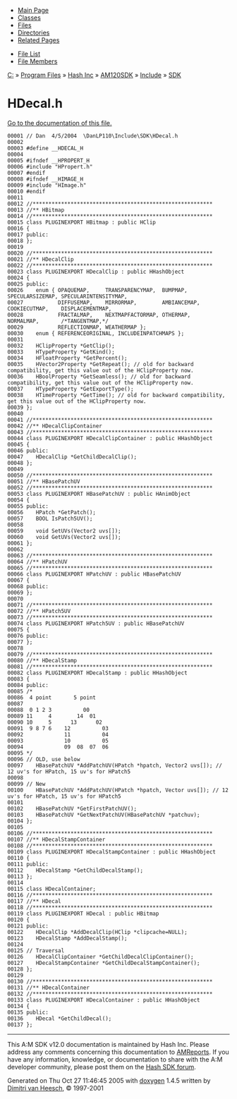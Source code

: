 <div class="tabs">

- [Main Page](index.md)
- [Classes](annotated.md)
- <span id="current">[Files](files.md)</span>
- [Directories](dirs.md)
- [Related Pages](pages.md)

</div>

<div class="tabs">

- [File List](files.md)
- [File Members](globals.md)

</div>

<div class="nav">

<a href="dir_C_3A_2F.md" class="el">C:</a> » <a href="dir_C_3A_2FProgram_20Files_2F.md" class="el">Program Files</a> » <a href="dir_C_3A_2FProgram_20Files_2FHash_20Inc_2F.md" class="el">Hash Inc</a> » <a href="dir_C_3A_2FProgram_20Files_2FHash_20Inc_2FAM120SDK_2F.md" class="el">AM120SDK</a> » <a href="dir_C_3A_2FProgram_20Files_2FHash_20Inc_2FAM120SDK_2FInclude_2F.md" class="el">Include</a> » <a href="dir_C_3A_2FProgram_20Files_2FHash_20Inc_2FAM120SDK_2FInclude_2FSDK_2F.md" class="el">SDK</a>

</div>

# HDecal.h

[Go to the documentation of this file.](HDecal_8h.md)

<div class="fragment">

``` fragment
00001 // Dan  4/5/2004  \DanLP110\Include\SDK\HDecal.h
00002 
00003 #define __HDECAL_H
00004 
00005 #ifndef __HPROPERT_H
00006 #include "HPropert.h"
00007 #endif
00008 #ifndef __HIMAGE_H
00009 #include "HImage.h"
00010 #endif
00011 
00012 //*********************************************************
00013 //** HBitmap
00014 //*********************************************************
00015 class PLUGINEXPORT HBitmap : public HClip
00016 {
00017 public:
00018 };
00019 
00020 //*********************************************************
00021 //** HDecalClip
00022 //*********************************************************
00023 class PLUGINEXPORT HDecalClip : public HHashObject
00024 {
00025 public:
00026    enum { OPAQUEMAP,     TRANSPARENCYMAP,  BUMPMAP,     SPECULARSIZEMAP, SPECULARINTENSITYMAP,
00027           DIFFUSEMAP,    MIRRORMAP,        AMBIANCEMAP, COOKIECUTMAP,    DISPLACEMENTMAP,
00028           FRACTALMAP,    NEXTMAPFACTORMAP, OTHERMAP,    NORMALMAP,       /*TANGENTMAP,*/
00029           REFLECTIONMAP, WEATHERMAP };
00030    enum { REFERENCEORIGINAL, INCLUDEINPATCHMAPS };
00031 
00032    HClipProperty *GetClip();
00033    HTypeProperty *GetKind();
00034    HFloatProperty *GetPercent();
00035    HVector2Property *GetRepeat(); // old for backward compatibility, get this value out of the HClipProperty now.
00036    HBoolProperty *GetSeamless(); // old for backward compatibility, get this value out of the HClipProperty now.
00037    HTypeProperty *GetExportType();
00038    HTimeProperty *GetTime(); // old for backward compatibility, get this value out of the HClipProperty now.
00039 };
00040 
00041 //*********************************************************
00042 //** HDecalClipContainer
00043 //*********************************************************
00044 class PLUGINEXPORT HDecalClipContainer : public HHashObject
00045 {
00046 public:
00047    HDecalClip *GetChildDecalClip();
00048 };
00049 
00050 //*********************************************************
00051 //** HBasePatchUV
00052 //*********************************************************
00053 class PLUGINEXPORT HBasePatchUV : public HAnimObject
00054 {
00055 public:
00056    HPatch *GetPatch();
00057    BOOL IsPatch5UV();
00058 
00059    void SetUVs(Vector2 uvs[]);
00060    void GetUVs(Vector2 uvs[]);
00061 };
00062 
00063 //*********************************************************
00064 //** HPatchUV
00065 //*********************************************************
00066 class PLUGINEXPORT HPatchUV : public HBasePatchUV
00067 {
00068 public:
00069 };
00070 
00071 //*********************************************************
00072 //** HPatch5UV
00073 //*********************************************************
00074 class PLUGINEXPORT HPatch5UV : public HBasePatchUV
00075 {
00076 public:
00077 };
00078 
00079 //*********************************************************
00080 //** HDecalStamp
00081 //*********************************************************
00082 class PLUGINEXPORT HDecalStamp : public HHashObject
00083 {
00084 public:
00085 /*
00086  4 point       5 point
00087  
00088  0 1 2 3          00  
00089 11     4        14  01    
00090 10     5      13      02  
00091  9 8 7 6    12          03
00092             11          04
00093             10          05
00094             09  08  07  06
00095 */ 
00096 // OLD, use below
00097    HBasePatchUV *AddPatchUV(HPatch *hpatch, Vector2 uvs[]); // 12 uv's for HPatch, 15 uv's for HPatch5
00098    
00099 // New   
00100    HBasePatchUV *AddPatchUV(HPatch *hpatch, Vector uvs[]); // 12 uv's for HPatch, 15 uv's for HPatch5
00101 
00102    HBasePatchUV *GetFirstPatchUV();
00103    HBasePatchUV *GetNextPatchUV(HBasePatchUV *patchuv);
00104 };
00105 
00106 //*********************************************************
00107 //** HDecalStampContainer
00108 //*********************************************************
00109 class PLUGINEXPORT HDecalStampContainer : public HHashObject
00110 {
00111 public:
00112    HDecalStamp *GetChildDecalStamp();
00113 };
00114 
00115 class HDecalContainer;
00116 //*********************************************************
00117 //** HDecal
00118 //*********************************************************
00119 class PLUGINEXPORT HDecal : public HBitmap
00120 {
00121 public:
00122    HDecalClip *AddDecalClip(HClip *clipcache=NULL);
00123    HDecalStamp *AddDecalStamp();
00124    
00125 // Traversal
00126    HDecalClipContainer *GetChildDecalClipContainer();
00127    HDecalStampContainer *GetChildDecalStampContainer();
00128 };
00129 
00130 //*********************************************************
00131 //** HDecalContainer
00132 //*********************************************************
00133 class PLUGINEXPORT HDecalContainer : public HHashObject
00134 {
00135 public:
00136    HDecal *GetChildDecal();
00137 };
```

</div>

------------------------------------------------------------------------

<span class="small">This A:M SDK v12.0 documentation is maintained by Hash Inc. Please address any comments concerning this documentation to [AMReports](http://www.hash.com/reports). If you have any information, knowledge, or documentation to share with the A:M developer community, please post them on the [Hash SDK forum](http://www.hash.com/forums/index.php?showforum=11).</span>

Generated on Thu Oct 27 11:46:45 2005 with [<span class="image placeholder" original-image-src="doxygen.png" original-image-title="" height="45" width="100" align="middle" border="0">doxygen</span>](http://www.doxygen.org/index.html) 1.4.5 written by [Dimitri van Heesch](mailto:dimitri@stack.nl), © 1997-2001
